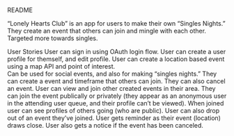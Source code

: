 README

“Lonely Hearts Club” is an app for users to make their own “Singles Nights.”  They create an event that others can join and mingle with each other.  Targeted more towards singles.

User Stories
User can sign in using OAuth login flow.
User can create a user profile for themself, and edit profile.
User can create a location based event using a map API and point of interest.  
Can be used for social events, and also for making “singles nights.”
They can create a event and timeframe that others can join. 
They can also cancel an event.
User can view and join other created events in their area.
They can join the event publically or privately (they appear as an anonymous user in the attending user queue, and their profile can’t be viewed).
When joined user can see profiles of others going (who are public).
User can also drop out of an event they’ve joined.
User gets reminder as their event (location) draws close.
User also gets a notice if the event has been canceled. 
